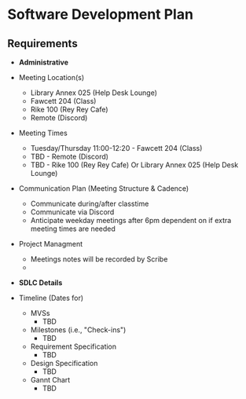 # Software Development Plan

## Requirements
* **Administrative**
 * Meeting Location(s)
   * Library Annex 025 (Help Desk Lounge)
   * Fawcett 204 (Class)
   * Rike 100 (Rey Rey Cafe)
   * Remote (Discord)
 * Meeting Times
   * Tuesday/Thursday 11:00-12:20 - Fawcett 204 (Class)
   * TBD - Remote (Discord)
   * TBD - Rike 100 (Rey Rey Cafe) Or Library Annex 025 (Help Desk Lounge)
 * Communication Plan (Meeting Structure & Cadence)
   * Communicate during/after classtime
   * Communicate via Discord
   * Anticipate weekday meetings after 6pm dependent on if extra meeting times are needed
 * Project Managment
   * Meetings notes will be recorded by Scribe
   * 
    
* **SDLC Details**
* Timeline (Dates for)
  * MVSs
    * TBD
  * Milestones (i.e., "Check-ins")
    * TBD
  * Requirement Specification
    * TBD
  * Design Specification
    * TBD
  * Gannt Chart
    * TBD

